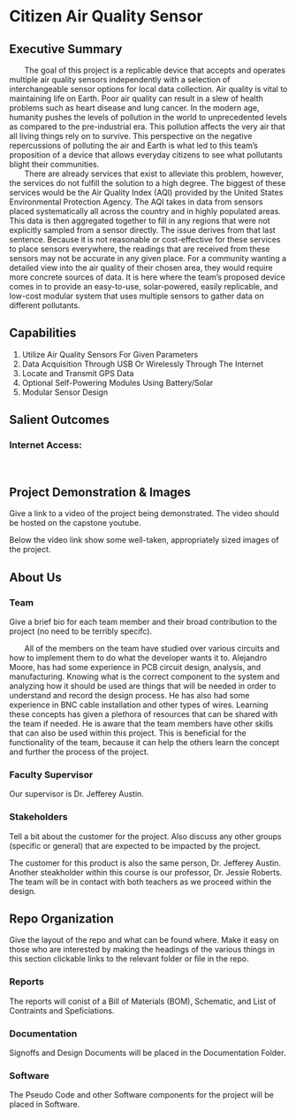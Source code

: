 # Citizen Air Quality Sensor

## Executive Summary

&nbsp;&nbsp;&nbsp;&nbsp;&nbsp;&nbsp; The goal of this project is a replicable device that accepts and operates multiple air quality sensors independently with a selection of interchangeable sensor options for local data collection.  Air quality is vital to maintaining life on Earth.  Poor air quality can result in a slew of health problems such as heart disease and lung cancer.  In the modern age, humanity pushes the levels of pollution in the world to unprecedented levels as compared to the pre-industrial era.  This pollution affects the very air that all living things rely on to survive.  This perspective on the negative repercussions of polluting the air and Earth is what led to this team’s proposition of a device that allows everyday citizens to see what pollutants blight their communities.  
&nbsp;&nbsp;&nbsp;&nbsp;&nbsp;&nbsp; There are already services that exist to alleviate this problem, however, the services do not fulfill the solution to a high degree.  The biggest of these services would be the Air Quality Index (AQI) provided by the United States Environmental Protection Agency.  The AQI takes in data from sensors placed systematically all across the country and in highly populated areas.  This data is then aggregated together to fill in any regions that were not explicitly sampled from a sensor directly.  The issue derives from that last sentence.  Because it is not reasonable or cost-effective for these services to place sensors everywhere, the readings that are received from these sensors may not be accurate in any given place.  For a community wanting a detailed view into the air quality of their chosen area, they would require more concrete sources of data.  It is here where the team’s proposed device comes in to provide an easy-to-use, solar-powered, easily replicable, and low-cost modular system that uses multiple sensors to gather data on different pollutants.



## Capabilities

1. Utilize Air Quality Sensors For Given Parameters
2. Data Acquisition Through USB Or Wirelessly Through The Internet
3. Locate and Transmit GPS Data
4. Optional Self-Powering Modules Using Battery/Solar
5. Modular Sensor Design

## Salient Outcomes

### Internet Access:

&nbsp;&nbsp;&nbsp;&nbsp;&nbsp;&nbsp;  

## Project Demonstration & Images

Give a link to a video of the project being demonstrated. The video should be hosted on the capstone youtube.

Below the video link show some well-taken, appropriately sized images of the project.


## About Us

### Team

Give a brief bio for each team member and their broad contribution to the project (no need to be terribly specifc).

&nbsp;&nbsp;&nbsp;&nbsp;&nbsp;&nbsp; All of the members on the team have studied over various circuits and how to implement them to do what the developer wants it to.
Alejandro Moore, has had some experience in PCB circuit design, analysis, and manufacturing.  Knowing what is the correct component to the system and analyzing how it should be used are things that will be needed in order to understand and record the design process. He has also had some experience in BNC cable installation and other types of wires. Learning these concepts has given a plethora of resources that can be shared with the team if needed. He is aware that the team members have other skills that can also be used within this project. This is beneficial for the functionality of the team, because it can help the others learn the concept and further the process of the project.

### Faculty Supervisor

Our supervisor is Dr. Jefferey Austin.

### Stakeholders

Tell a bit about the customer for the project. Also discuss any other groups (specific or general) that are expected to be impacted by the project.

The customer for this product is also the same person, Dr. Jefferey Austin. Another steakholder within this course is our professor, Dr. Jessie Roberts. The team will be in contact with both teachers as we proceed within the design.


## Repo Organization

Give the layout of the repo and what can be found where. Make it easy on those who are interested by making the headings of the various things in this section clickable links to the relevant folder or file in the repo.


### Reports

The reports will conist of a Bill of Materials (BOM), Schematic, and List of Contraints and Speficiations.

### Documentation

Signoffs and Design Documents will be placed in the Documentation Folder.

### Software

The Pseudo Code and other Software components for the project will be placed in Software. 
